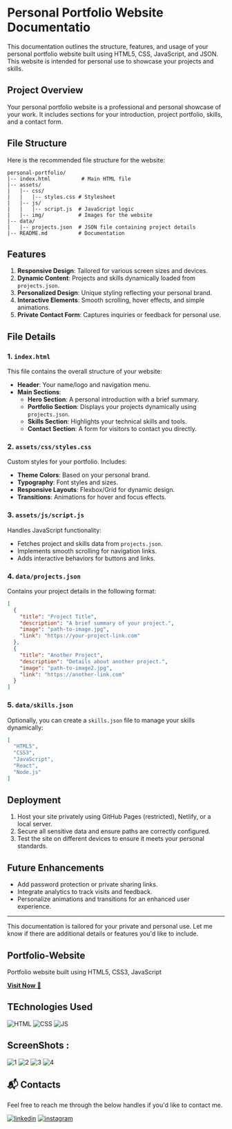 # Personal Portfolio Website Documentatio

This documentation outlines the structure, features, and usage of your personal portfolio website built using HTML5, CSS, JavaScript, and JSON. This website is intended for personal use to showcase your projects and skills.

## Project Overview
Your personal portfolio website is a professional and personal showcase of your work. It includes sections for your introduction, project portfolio, skills, and a contact form.

## File Structure
Here is the recommended file structure for the website:

```
personal-portfolio/
|-- index.html          # Main HTML file
|-- assets/
|   |-- css/
|   |   |-- styles.css # Stylesheet
|   |-- js/
|   |   |-- script.js  # JavaScript logic
|   |-- img/           # Images for the website
|-- data/
|   |-- projects.json  # JSON file containing project details
|-- README.md          # Documentation
```

## Features
1. **Responsive Design**: Tailored for various screen sizes and devices.
2. **Dynamic Content**: Projects and skills dynamically loaded from `projects.json`.
3. **Personalized Design**: Unique styling reflecting your personal brand.
4. **Interactive Elements**: Smooth scrolling, hover effects, and simple animations.
5. **Private Contact Form**: Captures inquiries or feedback for personal use.

## File Details

### 1. `index.html`
This file contains the overall structure of your website:
- **Header**: Your name/logo and navigation menu.
- **Main Sections**:
  - **Hero Section**: A personal introduction with a brief summary.
  - **Portfolio Section**: Displays your projects dynamically using `projects.json`.
  - **Skills Section**: Highlights your technical skills and tools.
  - **Contact Section**: A form for visitors to contact you directly.

### 2. `assets/css/styles.css`
Custom styles for your portfolio. Includes:
- **Theme Colors**: Based on your personal brand.
- **Typography**: Font styles and sizes.
- **Responsive Layouts**: Flexbox/Grid for dynamic design.
- **Transitions**: Animations for hover and focus effects.

### 3. `assets/js/script.js`
Handles JavaScript functionality:
- Fetches project and skills data from `projects.json`.
- Implements smooth scrolling for navigation links.
- Adds interactive behaviors for buttons and links.

### 4. `data/projects.json`
Contains your project details in the following format:
```json
[
  {
    "title": "Project Title",
    "description": "A brief summary of your project.",
    "image": "path-to-image.jpg",
    "link": "https://your-project-link.com"
  },
  {
    "title": "Another Project",
    "description": "Details about another project.",
    "image": "path-to-image2.jpg",
    "link": "https://another-link.com"
  }
]
```

### 5. `data/skills.json`
Optionally, you can create a `skills.json` file to manage your skills dynamically:
```json
[
  "HTML5",
  "CSS3",
  "JavaScript",
  "React",
  "Node.js"
]
```

## Deployment
1. Host your site privately using GitHub Pages (restricted), Netlify, or a local server.
2. Secure all sensitive data and ensure paths are correctly configured.
3. Test the site on different devices to ensure it meets your personal standards.

## Future Enhancements
- Add password protection or private sharing links.
- Integrate analytics to track visits and feedback.
- Personalize animations and transitions for an enhanced user experience.

---

This documentation is tailored for your private and personal use. Let me know if there are additional details or features you'd like to include.



## Portfolio-Website
Portfolio website built using HTML5, CSS3, JavaScript

<a href="https://ashhdubey.netlify.app/">**Visit Now** 🚀</a>


##  TEchnologies Used
![HTML](https://img.shields.io/badge/html5%20-%23E34F26.svg?&style=for-the-badge&logo=html5&logoColor=white)
![CSS](https://img.shields.io/badge/css3%20-%231572B6.svg?&style=for-the-badge&logo=css3&logoColor=white)
![JS](https://img.shields.io/badge/javascript%20-%23323330.svg?&style=for-the-badge&logo=javascript&logoColor=%23F7DF1E)


##  ScreenShots :

![1](https://github.com/user-attachments/assets/5be1a8b5-d3e3-4ba3-a22b-29278de22c83)
![2](https://github.com/user-attachments/assets/394a6606-825a-4c2d-97f6-f1f85b41e259)
![3](https://github.com/user-attachments/assets/42fe1bac-d72c-456e-9de1-fe0c20b42c56)
![4](https://github.com/user-attachments/assets/8fe82987-6b67-4361-af66-cd3e7fcd62b1)


<h2>📬 Contacts</h2>

Feel free to reach me through the below handles if you'd like to contact me.

[![linkedin](https://img.shields.io/badge/LinkedIn-0077B5?style=for-the-badge&logo=linkedin&logoColor=white)](https://www.linkedin.com/in/ashhdubey)
[![instagram](https://img.shields.io/badge/Instagram-E4405F?style=for-the-badge&logo=instagram&logoColor=white)](https://www.instagram.com/ashhdubey)
